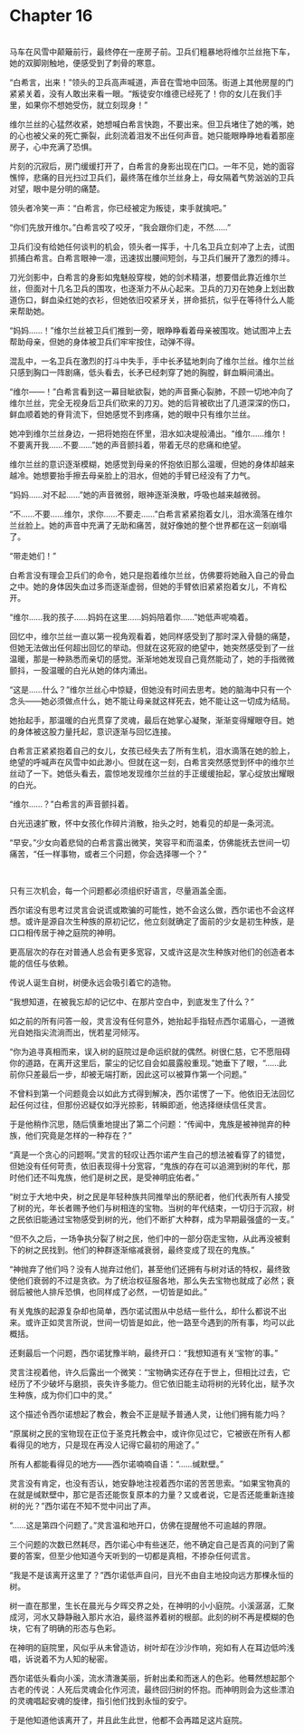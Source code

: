 # Chapter 16

<br>
马车在风雪中颠簸前行，最终停在一座房子前。卫兵们粗暴地将维尔兰丝拖下车，她的双脚刚触地，便感受到了刺骨的寒意。

“白希言，出来！”领头的卫兵高声喊道，声音在雪地中回荡。街道上其他房屋的门紧紧关着，没有人敢出来看一眼。“叛徒安尔维德已经死了！你的女儿在我们手里，如果你不想她受伤，就立刻现身！”

维尔兰丝的心猛然收紧，她想喊白希言快跑，不要出来。但卫兵堵住了她的嘴，她的心也被父亲的死亡撕裂，此刻流着泪发不出任何声音。她只能眼睁睁地看着那座房子，心中充满了恐惧。

片刻的沉寂后，房门缓缓打开了，白希言的身影出现在门口。一年不见，她的面容憔悴，悲痛的目光扫过卫兵们，最终落在维尔兰丝身上，母女隔着气势汹汹的卫兵对望，眼中是分明的痛楚。

领头者冷笑一声：“白希言，你已经被定为叛徒，束手就擒吧。”

“你们先放开维尔。”白希言咬了咬牙，“我会跟你们走，不然……”

卫兵们没有给她任何谈判的机会，领头者一挥手，十几名卫兵立刻冲了上去，试图抓捕白希言。白希言眼神一凛，迅速拔出腰间短剑，与卫兵们展开了激烈的搏斗。

刀光剑影中，白希言的身影如鬼魅般穿梭，她的剑术精湛，想要借此靠近维尔兰丝，但面对十几名卫兵的围攻，也逐渐力不从心起来。卫兵的刀刃在她身上划出数道伤口，鲜血染红她的衣衫，但她依旧咬紧牙关，拼命抵抗，似乎在等待什么人能来帮助她。

“妈妈……！”维尔兰丝被卫兵们推到一旁，眼睁睁看着母亲被围攻。她试图冲上去帮助母亲，但她的身体被卫兵们牢牢按住，动弹不得。

混乱中，一名卫兵在激烈的打斗中失手，手中长矛猛地刺向了维尔兰丝。维尔兰丝只感到胸口一阵剧痛，低头看去，长矛已经刺穿了她的胸膛，鲜血瞬间涌出。

“维尔——！”白希言看到这一幕目眦欲裂，她的声音撕心裂肺，不顾一切地冲向了维尔兰丝，完全无视身后卫兵们砍来的刀刃。她的后背被砍出了几道深深的伤口，鲜血顺着她的脊背流下，但她感觉不到疼痛，她的眼中只有维尔兰丝。

她冲到维尔兰丝身边，一把将她抱在怀里，泪水如决堤般涌出。“维尔……维尔！不要离开我……不要……”她的声音颤抖着，带着无尽的悲痛和绝望。

维尔兰丝的意识逐渐模糊，她感觉到母亲的怀抱依旧那么温暖，但她的身体却越来越冷。她想要抬手擦去母亲脸上的泪水，但她的手臂已经没有了力气。

“妈妈……对不起……”她的声音微弱，眼神逐渐涣散，呼吸也越来越微弱。

“不……不要……维尔，求你……不要走……”白希言紧紧抱着女儿，泪水滴落在维尔兰丝脸上。她的声音中充满了无助和痛苦，就好像她的整个世界都在这一刻崩塌了。

“带走她们！”

白希言没有理会卫兵们的命令，她只是抱着维尔兰丝，仿佛要将她融入自己的骨血之中。她的身体因失血过多而逐渐虚弱，但她的手臂依旧紧紧抱着女儿，不肯松开。

“维尔……我的孩子……妈妈在这里……妈妈陪着你……”她低声呢喃着。

回忆中，维尔兰丝一直以第一视角观看着，她同样感受到了那时深入骨髓的痛楚，但她无法做出任何超出回忆的举动。但就在这死寂的绝望中，她突然感受到了一丝温暖，那是一种熟悉而亲切的感觉。渐渐地她发现自己竟然能动了，她的手指微微颤抖，一股温暖的白光从她的体内涌出。

“这是……什么？”维尔兰丝心中惊疑，但她没有时间去思考。她的脑海中只有一个念头——她必须做点什么，她不能让母亲就这样死去，她不能让这一切成为结局。

她抬起手，那温暖的白光贯穿了灵魂，最后在她掌心凝聚，渐渐变得耀眼夺目。她的身体被这股力量托起，意识逐渐与回忆连接。

白希言正紧紧抱着自己的女儿，女孩已经失去了所有生机，泪水滴落在她的脸上，绝望的呼喊声在风雪中如此渺小。但就在这一刻，白希言突然感觉到怀中的维尔兰丝动了一下。她低头看去，震惊地发现维尔兰丝的手正缓缓抬起，掌心绽放出耀眼的白光。

“维尔……？”白希言的声音颤抖着。

白光迅速扩散，怀中女孩化作碎片消散，抬头之时，她看见的却是一条河流。

“早安。”少女向着悲恸的白希言露出微笑，笑容平和而温柔，仿佛能抚去世间一切痛苦，“任一样事物，或者三个问题，你会选择哪一个？”

<br>

只有三次机会，每一个问题都必须组织好语言，尽量涵盖全面。

西尔诺没有思考过灵言会说谎或欺骗的可能性，她不会这么做，西尔诺也不会这样想。或许是源自次生种族的原初记忆，他立刻就确定了面前的少女是初生种族，是口口相传居于神之庭院的神明。

更高层次的存在对普通人总会有更多宽容，又或许这是次生种族对他们的创造者本能的信任与依赖。

传说人诞生自树，树便永远会吸引着它的造物。

“我想知道，在被我忘却的记忆中、在那片空白中，到底发生了什么？”

如之前的所有问答一般，灵言没有任何意外，她抬起手指轻点西尔诺眉心，一道微光自她指尖流淌而出，恍若星河倾泻。

“你为追寻真相而来，误入树的庭院过是命运织就的偶然。树很仁慈，它不愿阻碍你的道路，在离开这里后，蒙尘的记忆自会如晨露般重现。”她垂下了眼，“……此前你只差最后一步，却被无端打断，因此这可以被算作第一个问题。”

不曾料到第一个问题竟会以如此方式得到解决，西尔诺愣了一下。他依旧无法回忆起任何过往，但那份迟疑仅如浮光掠影，转瞬即逝，他选择继续信任灵言。

于是他稍作沉思，随后慎重地提出了第二个问题：“传闻中，鬼族是被神抛弃的种族，他们究竟是怎样的一种存在？”

“真是一个贪心的问题啊。”灵言的轻叹让西尔诺产生自己的想法被看穿了的错觉，但她没有任何苛责，依旧表现得十分宽容，“鬼族的存在可以追溯到树的年代，那时他们还不叫鬼族，他们是树之民，是受神明庇佑者。”

“树立于大地中央，树之民是年轻种族共同推举出的祭祀者，他们代表所有人接受了树的光，年长者赐予他们与树相连的宝物。当树的年代结束，一切归于沉寂，树之民依旧能通过宝物感受到树的光，他们不断扩大种群，成为早期最强盛的一支。”

“但不久之后，一场争执分裂了树之民，他们中的一部分窃走宝物，从此再没被剩下的树之民找到。他们的种群逐渐缩减衰弱，最终变成了现在的鬼族。”

“神抛弃了他们吗？没有人抛弃过他们，甚至他们还拥有与树对话的特权，最终致使他们衰弱的不过是贪欲。为了统治权征服各地，那么失去宝物也就成了必然；衰弱后被他人排斥恐惧，也同样成了必然，一切皆是如此。”

有关鬼族的起源复杂却也简单，西尔诺试图从中总结一些什么，却什么都说不出来。或许正如灵言所说，世间一切皆是如此，他一路至今遇到的所有事，均可以此概括。

还剩最后一个问题，西尔诺犹豫半晌，最终开口：“我想知道有关‘宝物’的事。”

灵言注视着他，许久后露出一个微笑：“宝物确实还存在于世上，但相比过去，它经历了不少破坏与磨损，丧失许多能力。但它依旧能主动将树的光转化出，赋予次生种族，成为你们口中的灵。”

这个描述令西尔诺想起了教会，教会不正是赋予普通人灵，让他们拥有能力吗？

“原属树之民的宝物现在正位于圣克托教会中，或许你见过它，它被嵌在所有人都看得见的地方，只是现在再没人记得它最初的用途了。”

所有人都能看得见的地方——西尔诺喃喃自语：“……缄默壁。”

灵言没有肯定，也没有否认，她安静地注视着西尔诺的苦苦思索。“如果宝物真的在就是缄默壁中，那它是否还能恢复原本的力量？又或者说，它是否还能重新连接树的光？”西尔诺在不知不觉中问出了声。

“……这是第四个问题了。”灵言温和地开口，仿佛在提醒他不可逾越的界限。

三个问题的次数已然耗尽，西尔诺心中有些迷茫，他不确定自己是否真的问到了需要的答案，但至少他知道今天听到的一切都是真相，不掺杂任何谎言。

“我是不是该离开这里了？”西尔诺低声自问，目光不由自主地投向远方那棵永恒的树。

树一直在那里，生长在晨光与夕晖交界之处，在神明的小小庭院。小溪潺潺，汇聚成河，河水又静静融入那片水泊，最终滋养着树的根部。此刻的树不再是模糊的色块，它有了明确的形态与色彩。

在神明的庭院里，风似乎从未曾造访，树叶却在沙沙作响，宛如有人在耳边低吟浅唱，诉说着不为人知的秘密。

西尔诺低头看向小溪，流水清澈美丽，折射出柔和而迷人的色彩。他蓦然想起那个古老的传说：人死后灵魂会化作河流，最终回归树的怀抱。而神明则会为这些漂泊的灵魂唱起安魂的旋律，指引他们找到永恒的安宁。

于是他知道他该离开了，并且此生此世，他都不会再踏足这片庭院。
